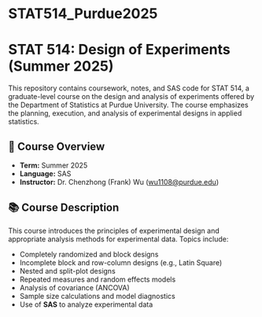 # STAT514_Purdue2025
# STAT 514: Design of Experiments (Summer 2025)

This repository contains coursework, notes, and SAS code for STAT 514, a graduate-level course on the design and analysis of experiments offered by the Department of Statistics at Purdue University. The course emphasizes the planning, execution, and analysis of experimental designs in applied statistics.

## 📘 Course Overview

- **Term:** Summer 2025  
- **Language:** SAS
- **Instructor:** Dr. Chenzhong (Frank) Wu ([wu1108@purdue.edu](mailto:wu1108@purdue.edu))

## 📚 Course Description

This course introduces the principles of experimental design and appropriate analysis methods for experimental data. Topics include:

- Completely randomized and block designs
- Incomplete block and row-column designs (e.g., Latin Square)
- Nested and split-plot designs
- Repeated measures and random effects models
- Analysis of covariance (ANCOVA)
- Sample size calculations and model diagnostics
- Use of **SAS** to analyze experimental data
